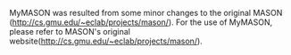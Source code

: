 MyMASON was resulted from some minor changes to the original MASON (http://cs.gmu.edu/~eclab/projects/mason/).
For the use of MyMASON, please refer to MASON's original website(http://cs.gmu.edu/~eclab/projects/mason/).
